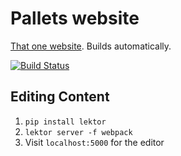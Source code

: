 # Pallets website

[That one website](https://www.palletsprojects.com/). Builds automatically.

[![Build Status](https://travis-ci.org/pallets/website.svg?branch=master)](https://travis-ci.org/pallets/website)


## Editing Content

1. `pip install lektor`
2. `lektor server -f webpack`
3. Visit `localhost:5000` for the editor

